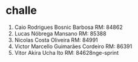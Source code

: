 # challe
1) Caio Rodrigues Bosnic Barbosa RM: 84862
2) Lucas Nóbrega Mansano RM: 85388
3) Nicolas Costa Oliveira RM: 84991
4) Victor Marcello Guimarães Cordeiro RM: 86391
5) Vitor Akira Ucha Ito RM: 84628nge-sprint
